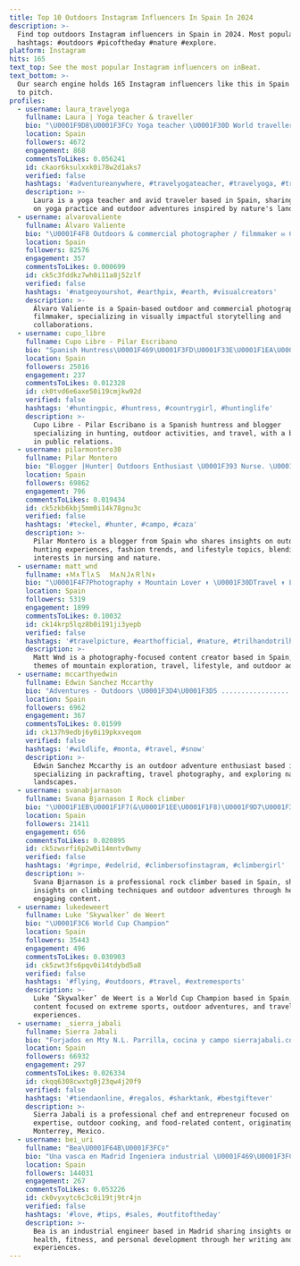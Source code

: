 ```yaml
---
title: Top 10 Outdoors Instagram Influencers In Spain In 2024
description: >-
  Find top outdoors Instagram influencers in Spain in 2024. Most popular
  hashtags: #outdoors #picoftheday #nature #explore.
platform: Instagram
hits: 165
text_top: See the most popular Instagram influencers on inBeat.
text_bottom: >-
  Our search engine holds 165 Instagram influencers like this in Spain for you
  to pitch.
profiles:
  - username: laura_travelyoga
    fullname: Laura | Yoga teacher & traveller
    bio: "\U0001F9D8\U0001F3FC‍♀️ Yoga teacher \U0001F30D World traveller & outdoors \U0001F33B Inspired by sunsets & rocky landscapes"
    location: Spain
    followers: 4672
    engagement: 868
    commentsToLikes: 0.056241
    id: ckaor6ksulxxk0i78w2d1aks7
    verified: false
    hashtags: '#adventureanywhere, #travelyogateacher, #travelyoga, #travelwithme'
    description: >-
      Laura is a yoga teacher and avid traveler based in Spain, sharing insights
      on yoga practice and outdoor adventures inspired by nature's landscapes.
  - username: alvarovaliente
    fullname: Álvaro Valiente
    bio: "\U0001F4F8 Outdoors & commercial photographer / filmmaker ✉️ Collab with me! hello@alvarovaliente.com \U0001F4CD Spain based. Worldwide available ⬇️ More of my work"
    location: Spain
    followers: 82576
    engagement: 357
    commentsToLikes: 0.000699
    id: ck5c3fddkz7wh0i11a8j52zlf
    verified: false
    hashtags: '#natgeoyourshot, #earthpix, #earth, #visualcreators'
    description: >-
      Álvaro Valiente is a Spain-based outdoor and commercial photographer and
      filmmaker, specializing in visually impactful storytelling and
      collaborations.
  - username: cupo_libre
    fullname: Cupo Libre - Pilar Escribano
    bio: "Spanish Huntress\U0001F469\U0001F3FD‍\U0001F33E\U0001F1EA\U0001F1F8 Hunting Blogger\U0001F98C\U0001F469\U0001F3FD‍\U0001F4BB Licensed in Public&RRPP\U0001F469\U0001F3FD‍\U0001F393\U0001F4DD Outdoors&Travel\U0001F332\U0001F6E9 @zeisshunting_eu Ambassador Sponsored Sauer Norma @excopesa"
    location: Spain
    followers: 25016
    engagement: 237
    commentsToLikes: 0.012328
    id: ck0tvd6e6axe50i19cmjkw92d
    verified: false
    hashtags: '#huntingpic, #huntress, #countrygirl, #huntinglife'
    description: >-
      Cupo Libre - Pilar Escribano is a Spanish huntress and blogger
      specializing in hunting, outdoor activities, and travel, with a background
      in public relations.
  - username: pilarmontero30
    fullname: Pilar Montero
    bio: "Blogger |Hunter| Outdoors Enthusiast \U0001F393 Nurse. \U0001F484Fashion Lover|| Lifestyles"
    location: Spain
    followers: 69862
    engagement: 796
    commentsToLikes: 0.019434
    id: ck5zkb6kbj5mm0i14k78gnu3c
    verified: false
    hashtags: '#teckel, #hunter, #campo, #caza'
    description: >-
      Pilar Montero is a blogger from Spain who shares insights on outdoor
      hunting experiences, fashion trends, and lifestyle topics, blending her
      interests in nursing and nature.
  - username: matt_wnd
    fullname: ↟Ｍ∧Ｔl∧Ｓ  Ｍ∧ＮJ∧ＲlＮ↟
    bio: "\U0001F4F7Photography ↟ Mountain Lover ↟ \U0001F30DTravel ↟ Lifestyle ↟ Outdoors ↟ \U0001F4CD34°36'47.3'' S 58°22.634' O"
    location: Spain
    followers: 5319
    engagement: 1899
    commentsToLikes: 0.10032
    id: ck14krp5lqz8b0i191ji3yepb
    verified: false
    hashtags: '#travelpicture, #earthofficial, #nature, #trilhandotrilhas'
    description: >-
      Matt Wnd is a photography-focused content creator based in Spain, sharing
      themes of mountain exploration, travel, lifestyle, and outdoor adventures.
  - username: mccarthyedwin
    fullname: Edwin Sanchez Mccarthy
    bio: "Adventures - Outdoors \U0001F3D4\U0001F3D5 ..................... Packrafting - Exploring \U0001F6A3\U0001F3FD‍♀️\U0001F680 ..................... Photography - Travel - \U0001F4F7✈️ .......... \U0001F1EA\U0001F1F8/\U0001F1E6\U0001F1FA"
    location: Spain
    followers: 6962
    engagement: 367
    commentsToLikes: 0.01599
    id: ck137h9edbj6y0i19pkxveqom
    verified: false
    hashtags: '#wildlife, #monta, #travel, #snow'
    description: >-
      Edwin Sanchez Mccarthy is an outdoor adventure enthusiast based in Spain,
      specializing in packrafting, travel photography, and exploring natural
      landscapes.
  - username: svanabjarnason
    fullname: Svana Bjarnason I Rock climber
    bio: "\U0001F1EB\U0001F1F7(&\U0001F1EE\U0001F1F8)\U0001F9D7\U0001F3FC‍♀️ \U0001F3C4\U0001F3FC‍♀️\U0001F3C2\U0001FA82\U0001F9A9\U0001F984 @team_edelrid @tenayaclimbing @sierra_climbing @nutripurefr @symbioz_climbing"
    location: Spain
    followers: 21411
    engagement: 656
    commentsToLikes: 0.020895
    id: ck5zwsrfi6p2w0i14mntv0wny
    verified: false
    hashtags: '#grimpe, #edelrid, #climbersofinstagram, #climbergirl'
    description: >-
      Svana Bjarnason is a professional rock climber based in Spain, sharing
      insights on climbing techniques and outdoor adventures through her
      engaging content.
  - username: lukedeweert
    fullname: Luke ‘Skywalker’ de Weert
    bio: "\U0001F3C6 World Cup Champion"
    location: Spain
    followers: 35443
    engagement: 496
    commentsToLikes: 0.030903
    id: ck5zwt3fs6pqv0i14tdybd5a8
    verified: false
    hashtags: '#flying, #outdoors, #travel, #extremesports'
    description: >-
      Luke ‘Skywalker’ de Weert is a World Cup Champion based in Spain, sharing
      content focused on extreme sports, outdoor adventures, and travel
      experiences.
  - username: _sierra_jabali
    fullname: Sierra Jabali
    bio: "Forjados en Mty N.L. Parrilla, cocina y campo sierrajabali.com \U0001F4CDPF san Agustín L2420 \U0001F4CDGalerías mty \U0001F4E6 Shark tank México \U0001F988\U0001F52A Youtube link"
    location: Spain
    followers: 66932
    engagement: 297
    commentsToLikes: 0.026334
    id: ckqq6308cwxtg0j23qw4j20f9
    verified: false
    hashtags: '#tiendaonline, #regalos, #sharktank, #bestgiftever'
    description: >-
      Sierra Jabali is a professional chef and entrepreneur focused on culinary
      expertise, outdoor cooking, and food-related content, originating from
      Monterrey, Mexico.
  - username: bei_uri
    fullname: "Bea\U0001F64B\U0001F3FC‍♀️"
    bio: "Una vasca en Madrid Ingeniera industrial \U0001F469\U0001F3FC‍\U0001F4BB Mi vida con ansiedad Amo el deporte ✍️ \U0001F4DAmi libro: Soy más que una talla ✉️ algopasaconuri@gmail.com"
    location: Spain
    followers: 144031
    engagement: 267
    commentsToLikes: 0.053226
    id: ck0vyxytc6c3c0i19tj9tr4jn
    verified: false
    hashtags: '#love, #tips, #sales, #outfitoftheday'
    description: >-
      Bea is an industrial engineer based in Madrid sharing insights on mental
      health, fitness, and personal development through her writing and daily
      experiences.
---
```


